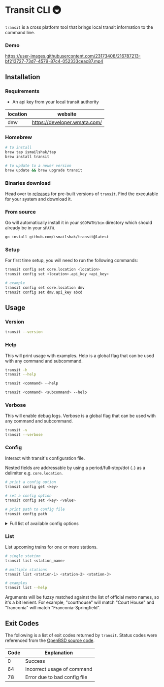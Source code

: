 # Transit CLI 🚇

`transit` is a cross platform tool that brings local transit information to the command line.

### Demo

https://user-images.githubusercontent.com/23173408/216787213-bf213727-73d7-4579-87c4-052333ceac87.mp4

## Installation

### Requirements

- An api key from your local transit authority

| location | website                      |
| -------- | ---------------------------- |
| dmv      | https://developer.wmata.com/ |

### Homebrew

```bash
# to install
brew tap ismailshak/tap
brew install transit

# to update to a newer version
brew update && brew upgrade transit
```

### Binaries download

Head over to [releases](https://github.com/ismailshak/transit/releases) for pre-built versions of `transit`. Find the executable for your system and download it.

### From source

Go will automatically install it in your `$GOPATH/bin` directory which should already be in your `$PATH`.

```bash
go install github.com/ismailshak/transit@latest
```

### Setup

For first time setup, you will need to run the following commands:

```bash
transit config set core.location <location>
transit config set <location>.api_key <api_key>

# example
transit config set core.location dmv
transit config set dmv.api_key abcd
```

## Usage

### Version

```bash
transit --version
```

### Help

This will print usage with examples. Help is a global flag that can be used with any command and subcommand.

```bash
transit -h
transit --help

transit <command> --help

transit <command> <subcommand> --help
```

### Verbose

This will enable debug logs. Verbose is a global flag that can be used with any command and subcommand.

```bash
transit -v
transit --verbose
```

### Config

Interact with transit's configuration file.

Nested fields are addressable by using a period/full-stop/dot (`.`) as a delimiter e.g. `core.location`.

```bash
# print a config option
transit config get <key>

# set a config option
transit config set <key> <value>

# print path to config file
transit config path
```

<details>

<summary>Full list of available config options</summary>

```yaml
core:
  location: <string>

dmv:
  api_key: <string>
```

</details>

### List

List upcoming trains for one or more stations.

```bash
# single station
transit list <station_name>

# multiple stations
transit list <station-1> <station-2> <station-3>

# examples
transit list --help
```

Arguments will be fuzzy matched against the list of official metro names, so it's a bit lenient. For example, "courthouse" will match "Court House" and "franconia" will match "Franconia-Springfield".

## Exit Codes

The following is a list of exit codes returned by `transit`. Status codes were referenced from the [OpenBSD source code](https://github.com/openbsd/src/blob/master/include/sysexits.h).

| Code | Explanation                  |
| ---- | ---------------------------- |
| 0    | Success                      |
| 64   | Incorrect usage of command   |
| 78   | Error due to bad config file |
